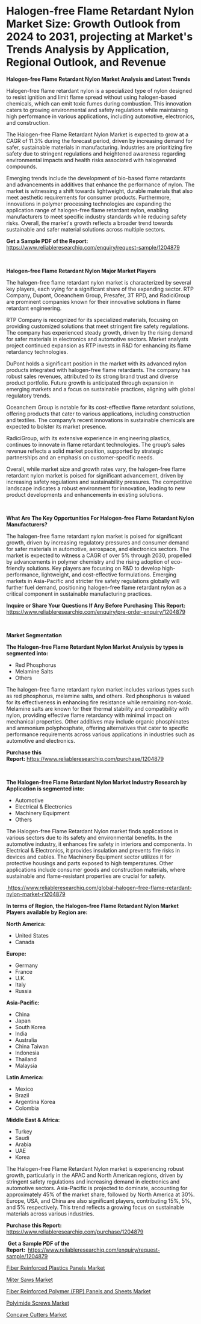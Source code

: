 <p><h1>Halogen-free Flame Retardant Nylon Market Size: Growth Outlook from 2024 to 2031, projecting at Market's Trends Analysis by Application, Regional Outlook, and Revenue</h1></p><p><strong>Halogen-free Flame Retardant Nylon Market Analysis and Latest Trends</strong></p>
<p><p>Halogen-free flame retardant nylon is a specialized type of nylon designed to resist ignition and limit flame spread without using halogen-based chemicals, which can emit toxic fumes during combustion. This innovation caters to growing environmental and safety regulations while maintaining high performance in various applications, including automotive, electronics, and construction.</p><p>The Halogen-free Flame Retardant Nylon Market is expected to grow at a CAGR of 11.3% during the forecast period, driven by increasing demand for safer, sustainable materials in manufacturing. Industries are prioritizing fire safety due to stringent regulations and heightened awareness regarding environmental impacts and health risks associated with halogenated compounds. </p><p>Emerging trends include the development of bio-based flame retardants and advancements in additives that enhance the performance of nylon. The market is witnessing a shift towards lightweight, durable materials that also meet aesthetic requirements for consumer products. Furthermore, innovations in polymer processing technologies are expanding the application range of halogen-free flame retardant nylon, enabling manufacturers to meet specific industry standards while reducing safety risks. Overall, the market's growth reflects a broader trend towards sustainable and safer material solutions across multiple sectors.</p></p>
<p><strong>Get a Sample PDF of the Report:&nbsp;</strong> <a href="https://www.reliableresearchiq.com/enquiry/request-sample/1204879?utm_campaign=1546&utm_medium=2&utm_source=Github&utm_content=ia&utm_term=16102024&utm_id=halogen-free-flame-retardant-nylon">https://www.reliableresearchiq.com/enquiry/request-sample/1204879</a></p>
<p>&nbsp;</p>
<p><strong>Halogen-free Flame Retardant Nylon Major Market Players</strong></p>
<p><p>The halogen-free flame retardant nylon market is characterized by several key players, each vying for a significant share of the expanding sector. RTP Company, Dupont, Oceanchem Group, Presafer, 3T RPD, and RadiciGroup are prominent companies known for their innovative solutions in flame retardant engineering.</p><p>RTP Company is recognized for its specialized materials, focusing on providing customized solutions that meet stringent fire safety regulations. The company has experienced steady growth, driven by the rising demand for safer materials in electronics and automotive sectors. Market analysts project continued expansion as RTP invests in R&D for enhancing its flame retardancy technologies.</p><p>DuPont holds a significant position in the market with its advanced nylon products integrated with halogen-free flame retardants. The company has robust sales revenues, attributed to its strong brand trust and diverse product portfolio. Future growth is anticipated through expansion in emerging markets and a focus on sustainable practices, aligning with global regulatory trends.</p><p>Oceanchem Group is notable for its cost-effective flame retardant solutions, offering products that cater to various applications, including construction and textiles. The company’s recent innovations in sustainable chemicals are expected to bolster its market presence.</p><p>RadiciGroup, with its extensive experience in engineering plastics, continues to innovate in flame retardant technologies. The group’s sales revenue reflects a solid market position, supported by strategic partnerships and an emphasis on customer-specific needs.</p><p>Overall, while market size and growth rates vary, the halogen-free flame retardant nylon market is poised for significant advancement, driven by increasing safety regulations and sustainability pressures. The competitive landscape indicates a robust environment for innovation, leading to new product developments and enhancements in existing solutions.</p></p>
<p>&nbsp;</p>
<p><strong>What Are The Key Opportunities For Halogen-free Flame Retardant Nylon Manufacturers?</strong></p>
<p><p>The halogen-free flame retardant nylon market is poised for significant growth, driven by increasing regulatory pressures and consumer demand for safer materials in automotive, aerospace, and electronics sectors. The market is expected to witness a CAGR of over 5% through 2030, propelled by advancements in polymer chemistry and the rising adoption of eco-friendly solutions. Key players are focusing on R&D to develop high-performance, lightweight, and cost-effective formulations. Emerging markets in Asia-Pacific and stricter fire safety regulations globally will further fuel demand, positioning halogen-free flame retardant nylon as a critical component in sustainable manufacturing practices.</p></p>
<p><strong>Inquire or Share Your Questions If Any Before Purchasing This Report:</strong> <a href="https://www.reliableresearchiq.com/enquiry/pre-order-enquiry/1204879?utm_campaign=1546&utm_medium=2&utm_source=Github&utm_content=ia&utm_term=16102024&utm_id=halogen-free-flame-retardant-nylon">https://www.reliableresearchiq.com/enquiry/pre-order-enquiry/1204879</a></p>
<p>&nbsp;</p>
<p><strong>Market Segmentation</strong></p>
<p><strong>The Halogen-free Flame Retardant Nylon Market Analysis by types is segmented into:</strong></p>
<p><ul><li>Red Phosphorus</li><li>Melamine Salts</li><li>Others</li></ul></p>
<p><p>The halogen-free flame retardant nylon market includes various types such as red phosphorus, melamine salts, and others. Red phosphorus is valued for its effectiveness in enhancing fire resistance while remaining non-toxic. Melamine salts are known for their thermal stability and compatibility with nylon, providing effective flame retardancy with minimal impact on mechanical properties. Other additives may include organic phosphinates and ammonium polyphosphate, offering alternatives that cater to specific performance requirements across various applications in industries such as automotive and electronics.</p></p>
<p><strong>Purchase this Report:&nbsp;</strong><a href="https://www.reliableresearchiq.com/purchase/1204879?utm_campaign=1546&utm_medium=2&utm_source=Github&utm_content=ia&utm_term=16102024&utm_id=halogen-free-flame-retardant-nylon">https://www.reliableresearchiq.com/purchase/1204879</a></p>
<p>&nbsp;</p>
<p><strong>The Halogen-free Flame Retardant Nylon Market Industry Research by Application is segmented into:</strong></p>
<p><ul><li>Automotive</li><li>Electrical & Electronics</li><li>Machinery Equipment</li><li>Others</li></ul></p>
<p><p>The Halogen-free Flame Retardant Nylon market finds applications in various sectors due to its safety and environmental benefits. In the automotive industry, it enhances fire safety in interiors and components. In Electrical & Electronics, it provides insulation and prevents fire risks in devices and cables. The Machinery Equipment sector utilizes it for protective housings and parts exposed to high temperatures. Other applications include consumer goods and construction materials, where sustainable and flame-resistant properties are crucial for safety.</p></p>
<p><a href="https://www.reliableresearchiq.com/global-halogen-free-flame-retardant-nylon-market-r1204879?utm_campaign=1546&utm_medium=2&utm_source=Github&utm_content=ia&utm_term=16102024&utm_id=halogen-free-flame-retardant-nylon">&nbsp;https://www.reliableresearchiq.com/global-halogen-free-flame-retardant-nylon-market-r1204879</a></p>
<p><strong>In terms of Region, the Halogen-free Flame Retardant Nylon Market Players available by Region are:</strong></p>
<p>
    <p> <strong> North America: </strong>
        <ul>
            <li>United States</li>
            <li>Canada</li>
        </ul>
        </p> 
    <p> <strong> Europe: </strong>
        <ul>
            <li>Germany</li>
            <li>France</li>
            <li>U.K.</li>
            <li>Italy</li>
            <li>Russia</li>
        </ul>
        </p> 
    <p> <strong> Asia-Pacific: </strong>
        <ul>
            <li>China</li>
            <li>Japan</li>
            <li>South Korea</li>
            <li>India</li>
            <li>Australia</li>
            <li>China Taiwan</li>
            <li>Indonesia</li>
            <li>Thailand</li>
            <li>Malaysia</li>
        </ul>
        </p> 
    <p> <strong> Latin America: </strong>
        <ul>
            <li>Mexico</li>
            <li>Brazil</li>
            <li>Argentina Korea</li>
            <li>Colombia</li>
        </ul>
        </p> 
    <p> <strong> Middle East & Africa: </strong>
        <ul>
            <li>Turkey</li>
            <li>Saudi</li>
            <li>Arabia</li>
            <li>UAE</li>
            <li>Korea</li>
        </ul>
    </p>
    </p>
<p><p>The Halogen-free Flame Retardant Nylon market is experiencing robust growth, particularly in the APAC and North American regions, driven by stringent safety regulations and increasing demand in electronics and automotive sectors. Asia-Pacific is projected to dominate, accounting for approximately 45% of the market share, followed by North America at 30%. Europe, USA, and China are also significant players, contributing 15%, 5%, and 5% respectively. This trend reflects a growing focus on sustainable materials across various industries.</p></p>
<p><strong>Purchase this Report: </strong><a href="https://www.reliableresearchiq.com/purchase/1204879?utm_campaign=1546&utm_medium=2&utm_source=Github&utm_content=ia&utm_term=16102024&utm_id=halogen-free-flame-retardant-nylon">https://www.reliableresearchiq.com/purchase/1204879</a></p>
<p>&nbsp;<strong>Get a Sample PDF of the Report:&nbsp;&nbsp;</strong><a href="https://www.reliableresearchiq.com/enquiry/request-sample/1204879?utm_campaign=1546&utm_medium=2&utm_source=Github&utm_content=ia&utm_term=16102024&utm_id=halogen-free-flame-retardant-nylon">https://www.reliableresearchiq.com/enquiry/request-sample/1204879</a></p>
<p><strong></strong></p>
<p><p><a href="https://www.linkedin.com/pulse/fiber-reinforced-plastics-panels-market-shifts-strategic-analysis-i4epf?utm_campaign=1546&utm_medium=2&utm_source=Github&utm_content=ia&utm_term=16102024&utm_id=halogen-free-flame-retardant-nylon">Fiber Reinforced Plastics Panels Market</a></p><p><a href="https://www.linkedin.com/pulse/evolution-miter-saws-market-key-shifts-from-2024-2031-helixperts-5cbdf?utm_campaign=1546&utm_medium=2&utm_source=Github&utm_content=ia&utm_term=16102024&utm_id=halogen-free-flame-retardant-nylon">Miter Saws Market</a></p><p><a href="https://www.linkedin.com/pulse/mapping-fiber-reinforced-polymer-frp-panels-sheets-market-trends-v0lyc?utm_campaign=1546&utm_medium=2&utm_source=Github&utm_content=ia&utm_term=16102024&utm_id=halogen-free-flame-retardant-nylon">Fiber Reinforced Polymer (FRP) Panels and Sheets Market</a></p><p><a href="https://www.linkedin.com/pulse/polyimide-screws-market-consolidation-impact-structure-2024-2031-8tbxf?utm_campaign=1546&utm_medium=2&utm_source=Github&utm_content=ia&utm_term=16102024&utm_id=halogen-free-flame-retardant-nylon">Polyimide Screws Market</a></p><p><a href="https://www.linkedin.com/pulse/analyzing-concave-cutters-market-dynamics-growth-drivers-forecasted-9rdoc?utm_campaign=1546&utm_medium=2&utm_source=Github&utm_content=ia&utm_term=16102024&utm_id=halogen-free-flame-retardant-nylon">Concave Cutters Market</a></p></p>
